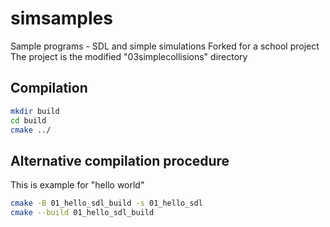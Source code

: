 # simsamples
Sample programs - SDL and simple simulations
Forked for a school project
The project is the modified "03simplecollisions" directory

## Compilation

```bash
mkdir build
cd build
cmake ../
```
## Alternative compilation procedure

This is example for "hello world"
```bash
cmake -B 01_hello_sdl_build -s 01_hello_sdl
cmake --build 01_hello_sdl_build
```

